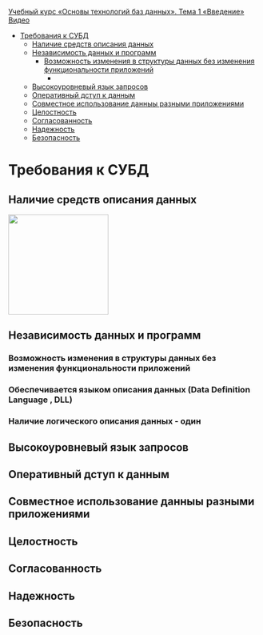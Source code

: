 

[Учебный курс «Основы технологий баз данных». Тема 1 «Введение» Видео](https://www.youtube.com/watch?v=hepJKFSHUeQ&list=PLaFqU3KCWw6K5maTyTF2NdcbpNsPHRecu)
<!-- Start Document Outline -->

* [Требования к СУБД](#требования-к-субд)
	* [Наличие средств описания данных](#наличие-средств-описания-данных)
	* [Независимость данных и программ](#независимость-данных-и-программ)
		* [Возможность изменения в структуры данных без изменения функциональности приложений](#возможность-изменения-в-структуры-данных-без-изменения-функциональности-приложений)
			* [](#section)
	* [Высокоуровневый язык запросов](#высокоуровневый-язык-запросов)
	* [Оперативный дступ к данным](#оперативный-дступ-к-данным)
	* [Совместное использование данныы разными приложениями](#совместное-использование-данныы-разными-приложениями)
	* [Целостность](#целостность)
	* [Согласованность](#согласованность)
	* [Надежность](#надежность)
	* [Безопасность](#безопасность)

<!-- End Document Outline -->
# Требования к СУБД

##  Наличие средств описания данных

<img src="D:\Node_Projects_v.2\Node_Way\node_modules\st_doc1\pg_DOCS\Intro_Theory\Lections_PgProf\Функции Субд.jpg" style="height: 200px"/>

## Независимость данных и программ

   ### Возможность изменения в структуры данных без изменения функциональности приложений 
   
   ### Обеспечивается языком описания данных (Data Definition Language , DLL)
  
   ### Наличие логического описания данных - один 

## Высокоуровневый язык запросов

## Оперативный дступ к данным

## Совместное использование данныы разными приложениями

## Целостность

## Согласованность

## Надежность

## Безопасность




